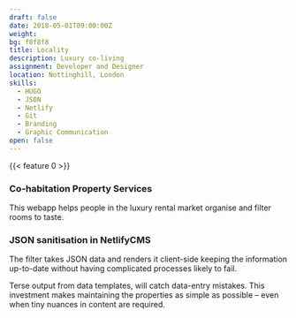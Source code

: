 ```yaml
---
draft: false
date: 2018-05-01T09:00:00Z
weight:
bg: f8f8f8
title: Locality
description: Luxury co-living
assignment: Developer and Designer
location: Nottinghill, London
skills:
  - HUGO
  - JSON
  - Netlify
  - Git
  - Branding
  - Graphic Communication
open: false
---
```


{{< feature 0 >}}


<!--
resources:
  - src: images/localitysite.svg
  - name: red
https://scripter.co/hugo-leaf-and-branch-bundles/#examples
	- index.md = Leaf Bundle
	- _index.md = Branch Bundle
Listing and resizing the resource images:
	- https://stackoverflow.com/questions/48213883/image-processing-outside-bundles
Nonsense examples:
	- https://gohugo.io/content-management/image-processing/
-->

<!--{{/* <flickity src="3si/images/3si-sales.jpg" title="3Si marketing content" selectCell="flkty.selectCell( value, isWrapped, isInstant )" > */}}-->

### Co-habitation Property Services

This webapp helps people in the luxury rental market organise and filter rooms to taste.

### JSON sanitisation in NetlifyCMS

The filter takes JSON data and renders it client-side keeping the information up-to-date without having complicated processes likely to fail.

Terse output from data templates, will catch data-entry mistakes. This investment makes maintaining the properties as simple as possible – even when tiny nuances in content are&nbsp;required.

<!--
## Preview Image
## Visit
[Locality.site](https://locality.site/)
-->

<!-- * * * -->

<!--
## The Project in detail

### UX and code

### Branding and Graphic Communication
-->
